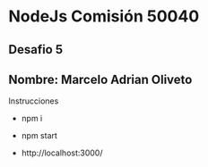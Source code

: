 # NodeJs Comisión 50040

## Desafio 5

## Nombre: Marcelo Adrian Oliveto

Instrucciones

- npm i
- npm start

- http://localhost:3000/
